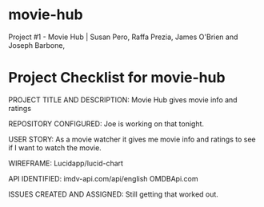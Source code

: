 # movie-hub
Project #1 - Movie Hub | Susan Pero, Raffa Prezia, James O'Brien and Joseph Barbone, 

# Project Checklist for movie-hub
PROJECT TITLE AND DESCRIPTION:
Movie Hub  gives movie info and ratings


REPOSITORY CONFIGURED:
Joe is working on that tonight.


USER STORY:
As a movie watcher it gives me movie info and ratings to see if I want to watch the movie.


WIREFRAME:
Lucidapp/lucid-chart


API IDENTIFIED:
imdv-api.com/api/english
OMDBApi.com


ISSUES CREATED AND ASSIGNED:
Still getting that worked out.


